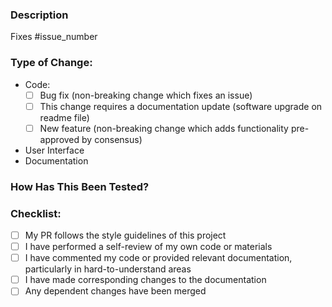 ### Description

<!--- Include a summary of the change and relevant motivation/context. List any dependencies that are required for this change. --->

Fixes #issue_number

### Type of Change:

<!--- **Delete irrelevant options.** --->

- Code:
    - [ ] Bug fix (non-breaking change which fixes an issue)
    - [ ] This change requires a documentation update (software upgrade on readme file)
    - [ ] New feature (non-breaking change which adds functionality pre-approved by consensus)
- User Interface
- Documentation




### How Has This Been Tested?

<!-- Describe the tests you ran to verify your changes. Provide instructions or GIFs so we can reproduce. List any relevant details for your test. -->


### Checklist:

<!-- **Delete irrelevant options.** -->

- [ ] My PR follows the style guidelines of this project
- [ ] I have performed a self-review of my own code or materials
- [ ] I have commented my code or provided relevant documentation, particularly in hard-to-understand areas
- [ ] I have made corresponding changes to the documentation
- [ ] Any dependent changes have been merged
